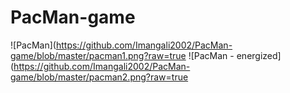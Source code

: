 # PacMan-game

![PacMan](https://github.com/Imangali2002/PacMan-game/blob/master/pacman1.png?raw=true
![PacMan - energized](https://github.com/Imangali2002/PacMan-game/blob/master/pacman2.png?raw=true
